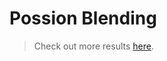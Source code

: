 # Possion Blending

> Check out more results [here](PoissonBlending%20Blending/possionblending.pdf).
